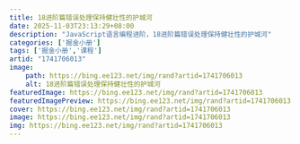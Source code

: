 ```yaml
---
title: 18进阶篇错误处理保持健壮性的护城河
date: 2025-11-03T23:13:29+08:00
description: "JavaScript语言编程进阶，18进阶篇错误处理保持健壮性的护城河"
categories: ['掘金小册']
tags: ['掘金小册','课程']
artid: "1741706013"
image:
    path: https://bing.ee123.net/img/rand?artid=1741706013
    alt: 18进阶篇错误处理保持健壮性的护城河
featuredImage: https://bing.ee123.net/img/rand?artid=1741706013
featuredImagePreview: https://bing.ee123.net/img/rand?artid=1741706013
cover: https://bing.ee123.net/img/rand?artid=1741706013
image: https://bing.ee123.net/img/rand?artid=1741706013
img: https://bing.ee123.net/img/rand?artid=1741706013
---
```


